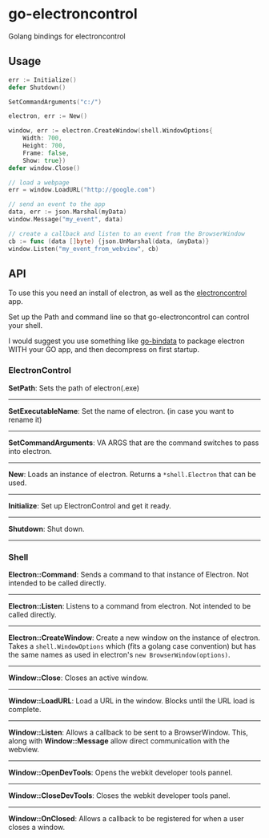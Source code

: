 # go-electroncontrol
Golang bindings for electroncontrol

## Usage

```go
err := Initialize()
defer Shutdown()

SetCommandArguments("c:/")

electron, err := New()

window, err := electron.CreateWindow(shell.WindowOptions{
    Width: 700,
    Height: 700,
    Frame: false,
    Show: true})
defer window.Close()

// load a webpage
err = window.LoadURL("http://google.com")

// send an event to the app
data, err := json.Marshal(myData)
window.Message("my_event", data)

// create a callback and listen to an event from the BrowserWindow
cb := func (data []byte) {json.UnMarshal(data, &myData)}
window.Listen("my_event_from_webview", cb)

```

## API
To use this you need an install of electron, as well as the [electroncontrol](https://github.com/rrohrer/electroncontrol) app.

Set up the Path and command line so that go-electroncontrol can control your shell.

I would suggest you use something like [go-bindata](https://github.com/jteeuwen/go-bindata/) to package electron WITH your GO app,
and then decompress on first startup.

### ElectronControl
**SetPath**: Sets the path of electron(.exe)

---

**SetExecutableName**: Set the name of electron. (in case you want to rename it)

---

**SetCommandArguments**: VA ARGS that are the command switches to pass into electron.

---

**New**: Loads an instance of electron. Returns a `*shell.Electron` that can be used.

---

**Initialize**: Set up ElectronControl and get it ready.

---

**Shutdown**: Shut down.

---

### Shell
**Electron::Command**: Sends a command to that instance of Electron.  Not intended
to be called directly.

---

**Electron::Listen**: Listens to a command from electron.  Not intended to be called
directly.

---

**Electron::CreateWindow**: Create a new window on the instance of electron.  Takes a `shell.WindowOptions` which (fits a golang case convention) but has the same names as used
in electron's `new BrowserWindow(options)`.

---

**Window::Close**: Closes an active window.

---

**Window::LoadURL**: Load a URL in the window. Blocks until the URL load is complete.

---

**Window::Listen**: Allows a callback to be sent to a BrowserWindow.  This, along with **Window::Message** allow direct communication with the webview.

---

**Window::OpenDevTools**: Opens the webkit developer tools pannel.

---

**Window::CloseDevTools**: Closes the webkit developer tools panel.

---

**Window::OnClosed**: Allows a callback to be registered for when a user closes a window.
